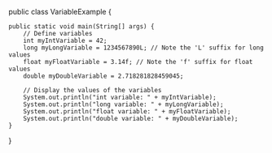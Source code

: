 public class VariableExample {

    public static void main(String[] args) {
        // Define variables
        int myIntVariable = 42;
        long myLongVariable = 1234567890L; // Note the 'L' suffix for long values
        float myFloatVariable = 3.14f; // Note the 'f' suffix for float values
        double myDoubleVariable = 2.718281828459045;

        // Display the values of the variables
        System.out.println("int variable: " + myIntVariable);
        System.out.println("long variable: " + myLongVariable);
        System.out.println("float variable: " + myFloatVariable);
        System.out.println("double variable: " + myDoubleVariable);
    }
}
